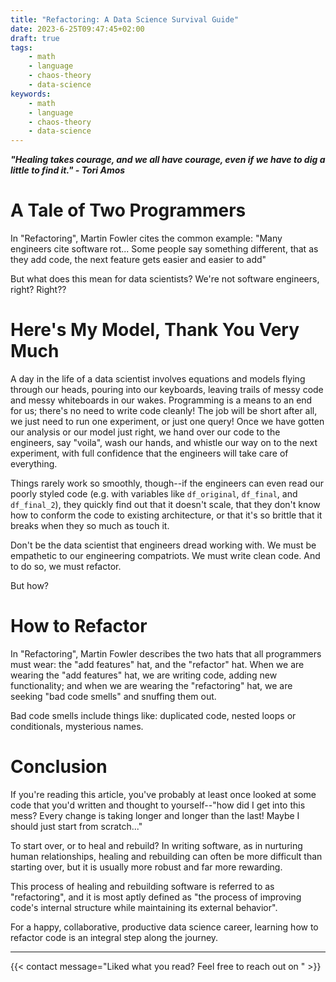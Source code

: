 ```yaml
---
title: "Refactoring: A Data Science Survival Guide"
date: 2023-6-25T09:47:45+02:00
draft: true
tags:
    - math
    - language
    - chaos-theory
    - data-science
keywords:
    - math
    - language
    - chaos-theory
    - data-science
---
```

***"Healing takes courage, and we all have courage, even if we have to dig a little to find it." - Tori Amos***

# A Tale of Two Programmers

In "Refactoring", Martin Fowler cites the common example:
"Many engineers cite software rot... Some people say something different, that as they add code, the next feature gets easier and easier to add"

<!-- Insert image -->

But what does this mean for data scientists? We're not software engineers, right? Right??

# Here's My Model, Thank You Very Much

A day in the life of a data scientist involves equations and models flying through our heads, pouring into our keyboards, leaving trails of messy code and messy whiteboards in our wakes. Programming is a means to an end for us; there's no need to write code cleanly! The job will be short after all, we just need to run one experiment, or just one query! Once we have gotten our analysis or our model just right, we hand over our code to the engineers, say "voila", wash our hands, and whistle our way on to the next experiment, with full confidence that the engineers will take care of everything.

<!-- Insert image -->

Things rarely work so smoothly, though--if the engineers can even read our poorly styled code (e.g. with variables like `df_original`, `df_final`, and `df_final_2`), they quickly find out that it doesn't scale, that they don't know how to conform the code to existing architecture, or that it's so brittle that it breaks when they so much as touch it.

Don't be the data scientist that engineers dread working with. We must be empathetic to our engineering compatriots. We must write clean code. And to do so, we must refactor.

But how?

# How to Refactor

In "Refactoring", Martin Fowler describes the two hats that all programmers must wear: the "add features" hat, and the "refactor" hat. When we are wearing the "add features" hat, we are writing code, adding new functionality; and when we are wearing the "refactoring" hat, we are seeking "bad code smells" and snuffing them out.

Bad code smells include things like: duplicated code, nested loops or conditionals, mysterious names.

# Conclusion

If you're reading this article, you've probably at least once looked at some code that you'd written and thought to yourself--"how did I get into this mess? Every change is taking longer and longer than the last! Maybe I should just start from scratch..." 

To start over, or to heal and rebuild? In writing software, as in nurturing human relationships, healing and rebuilding can often be more difficult than starting over, but it is usually more robust and far more rewarding.

This process of healing and rebuilding software is referred to as "refactoring", and it is most aptly defined as "the process of improving code's internal structure while maintaining its external behavior".

For a happy, collaborative, productive data science career, learning how to refactor code is an integral step along the journey.

---

{{< contact message="Liked what you read? Feel free to reach out on " >}}